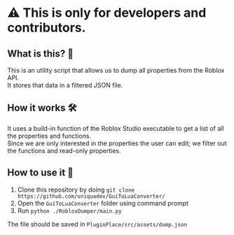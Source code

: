 # ⚠ This is only for developers and contributors.

## What is this? 🤔
This is an utility script that allows us to dump all properties from the Roblox API. <br>
It stores that data in a filtered JSON file.

## How it works 🛠
It uses a build-in function of the Roblox Studio executable to get a list of all the properties and functions. <br>
Since we are only interested in the properties the user can edit; we filter out the functions and read-only properties.

## How to use it 👷‍
1. Clone this repository by doing `git clone https://github.com/uniquadev/GuiToLuaConverter/`
1. Open the `GuiToLuaConverter` folder using command prompt
1. Run `python ./RobloxDumper/main.py`

The file should be saved in `PluginPlace/src/assets/dump.json`



